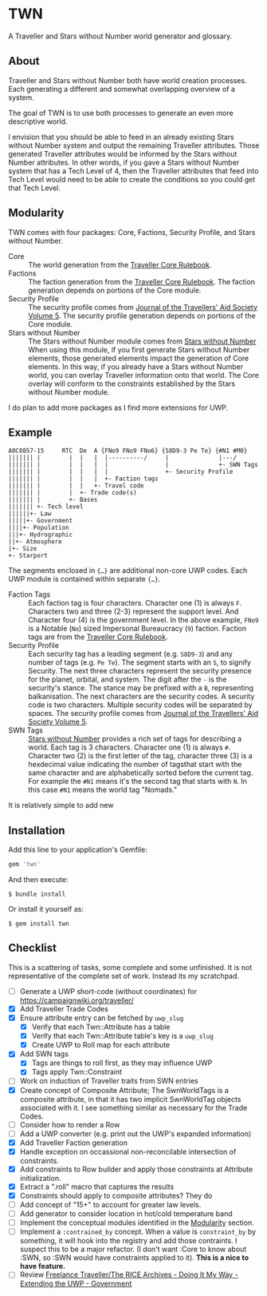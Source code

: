 # TWN

A Traveller and Stars without Number world generator and glossary.

## About

Traveller and Stars without Number both have world creation processes.  Each generating a different and somewhat overlapping overview of a system.

The goal of TWN is to use both processes to generate an even more descriptive world.

I envision that you should be able to feed in an already existing Stars without Number system and output the remaining Traveller attributes.  Those generated Traveller attributes would be informed by the Stars without Number attributes.  In other words, if you gave a Stars without Number system that has a Tech Level of 4, then the Traveller attributes that feed into Tech Level would need to be able to create the conditions so you could get that Tech Level.

## Modularity

TWN comes with four packages: Core, Factions, Security Profile, and Stars without Number.

<dl>
    <dt>Core</dt>
    <dd>The world generation from the <a href="https://www.drivethrurpg.com/product/171643/Traveller-Core-Rulebook?affiliate_id=318171">Traveller Core Rulebook</a>.</dd>
    <dt>Factions</dt>
    <dd>
    The faction generation from the <a href="https://www.drivethrurpg.com/product/171643/Traveller-Core-Rulebook?affiliate_id=318171">Traveller Core Rulebook</a>.  The faction generation depends on portions of the Core module.
    </dd>
    <dt>Security Profile</dt>
    <dd>The security profile comes from <a href="https://www.drivethrurpg.com/product/309499/Journal-of-the-Travellers-Aid-Society-Volume-5?affiliate_id=318171">Journal of the Travellers' Aid Society Volume 5</a>.  The security profile generation depends on portions of the Core module.</dd>
    <dt>Stars without Number</dt>
    <dd>The Stars without Number module comes from <a href="https://www.drivethrurpg.com/product/226996/Stars-Without-Number-Revised-Edition?affiliate_id=317181">Stars without Number</a>  When using this module, if you first generate Stars without Number elements, those generated elements impact the generation of Core elements.  In this way, if you already have a Stars without Number world, you can overlay Traveller information onto that world.  The Core overlay will conform to the constraints established by the Stars without Number module.</dd>
</dl>

I do plan to add more packages as I find more extensions for UWP.

## Example

```
A0C0857-15     RTC  De  A {FNo9 FNo9 FNo6} {S8D9-3 Pe Te} {#N1 #M0}
||||||| |        |  |   |  |----------/     |              |---/
||||||| |        |  |   |  |                |              +- SWN Tags
||||||| |        |  |   |  |                +- Security Profile
||||||| |        |  |   |  +- Faction tags
||||||| |        |  |   +- Travel code
||||||| |        |  +- Trade code(s)
||||||| |        +- Bases
||||||| +- Tech level
||||||+- Law
|||||+- Government
||||+- Population
|||+- Hydrographic
||+- Atmosphere
|+- Size
+- Starport
```

The segments enclosed in `{…}` are additional non-core UWP codes.  Each UWP module is contained within separate `{…}`.

<dl>
<dt>Faction Tags</dt>
<dd>Each faction tag is four characters.  Character one (1) is always <code>F</code>.  Characters two and three (2-3) represent the support level.  And Character four (4) is the government level.  In the above example, <code>FNo9</code> is a Notable (<code>No</code>) sized Impersonal Bureaucracy (<code>9</code>) faction.  Faction tags are from the <a href="https://www.drivethrurpg.com/product/171643/Traveller-Core-Rulebook?affiliate_id=318171">Traveller Core Rulebook</a>.</dd>
<dt>
<dt>Security Profile</dt>
<dd>Each security tag has a leading segment (e.g. <code>S8D9-3</code>) and any number of tags (e.g. <code>Pe Te</code>).  The segment starts with an <code>S</code>, to signify Security.  The next three characters represent the security presence for the planet, orbital, and system.  The digit after the <code>-</code> is the security's stance.  The stance may be prefixed with a <code>B</code>, representing balkanisation.  The next characters are the security codes.  A security code is two characters.  Multiple security codes will be separated by spaces.  The security profile comes from <a href="https://www.drivethrurpg.com/product/309499/Journal-of-the-Travellers-Aid-Society-Volume-5?affiliate_id=318171">Journal of the Travellers' Aid Society Volume 5</a>.</dt>
<dt>SWN Tags</dt>
<dd><a href="https://www.drivethrurpg.com/product/226996/Stars-Without-Number-Revised-Edition?affiliate_id=317181">Stars without Number</a> provides a rich set of tags for describing a world.  Each tag is 3 characters.  Character one (1) is always <code>#</code>.  Character two (2) is the first letter of the tag, character three (3) is a hexdecimal value indicating the number of tagsthat start with the same character and are alphabetically sorted before the current tag.  For example the <code>#N1</code> means it's the second tag that starts with <code>N</code>.  In this case <code>#N1</code> means the world tag "Nomads."
</dl>

It is relatively simple to add new

## Installation

Add this line to your application's Gemfile:

```ruby
gem 'twn'
```

And then execute:

    $ bundle install

Or install it yourself as:

    $ gem install twn

## Checklist

This is a scattering of tasks, some complete and some unfinished.  It is not representative of the complete set of work.  Instead its my scratchpad.

- [ ] Generate a UWP short-code (without coordinates) for https://campaignwiki.org/traveller/
- [X] Add Traveller Trade Codes
- [X] Ensure attribute entry can be fetched by `uwp_slug`
  - [X] Verify that each Twn::Attribute has a table
  - [X] Verify that each Twn::Attribute table's key is a `uwp_slug`
  - [X] Create UWP to Roll map for each attribute
- [X] Add SWN tags
  - [X] Tags are things to roll first, as they may influence UWP
  - [X] Tags apply Twn::Constraint
- [ ] Work on induction of Traveller traits from SWN entries
- [X] Create concept of Composite Attribute; The SwnWorldTags is a composite attribute, in that it has two implicit SwnWorldTag objects associated with it.  I see something similar as necessary for the Trade Codes.
- [ ] Consider how to render a Row
- [ ] Add a UWP converter (e.g. print out the UWP's expanded information)
- [x] Add Traveller Faction generation
- [X] Handle exception on occassional non-reconcilable intersection of constraints.
- [X] Add constraints to Row builder and apply those constraints at Attribute initialization.
- [X] Extract a ".roll" macro that captures the results
- [X] Constraints should apply to composite attributes?  They do
- [ ] Add concept of "15+" to account for greater law levels.
- [ ] Add generator to consider location in hot/cold temperature band
- [ ] Implement the conceptual modules identified in the [Modularity](#modularity) section.
- [ ] Implement a `:contrained_by` concept.  When a value is
      `constraint_by` by something, it will hook into the registry and
      add those contraints.  I suspect this to be a major refactor.
      (I don't want :Core to know about :SWN, so :SWN would have
      constraints applied to it).  **This is a nice to have feature.**
- [ ] Review [Freelance Traveller/The RICE Archives - Doing It My Way - Extending the UWP - Government](https://www.freelancetraveller.com/features/rules/expuwp/govern.html)

